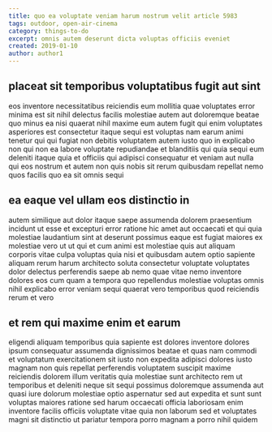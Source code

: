 ```yaml
---
title: quo ea voluptate veniam harum nostrum velit article 5983
tags: outdoor, open-air-cinema
category: things-to-do
excerpt: omnis autem deserunt dicta voluptas officiis eveniet
created: 2019-01-10
author: author1
---
```


## placeat sit temporibus voluptatibus fugit aut sint

eos inventore necessitatibus reiciendis eum mollitia quae voluptates error minima est sit nihil delectus facilis molestiae autem aut doloremque beatae quo minus ea nisi quaerat nihil maxime eum autem fugit qui enim voluptates asperiores est consectetur itaque sequi est voluptas nam earum animi tenetur qui qui fugiat non debitis voluptatem autem iusto quo in explicabo non qui non ea labore voluptate repudiandae et blanditiis qui quia sequi eum deleniti itaque quia et officiis qui adipisci consequatur et veniam aut nulla qui eos nostrum et autem non quis nobis sit rerum quibusdam repellat nemo quos facilis quo ea sit omnis sequi

## ea eaque vel ullam eos distinctio in

autem similique aut dolor itaque saepe assumenda dolorem praesentium incidunt ut esse et excepturi error ratione hic amet aut occaecati et qui quia molestiae laudantium sint at deserunt possimus eaque est fugiat maiores ex molestiae vero ut ut qui et cum animi est molestiae quis aut aliquam corporis vitae culpa voluptas quia nisi et quibusdam autem optio sapiente aliquam rerum harum architecto soluta consectetur voluptate voluptates dolor delectus perferendis saepe ab nemo quae vitae nemo inventore dolores eos cum quam a tempora quo repellendus molestiae voluptas omnis nihil explicabo error veniam sequi quaerat vero temporibus quod reiciendis rerum et vero

## et rem qui maxime enim et earum

eligendi aliquam temporibus quia sapiente est dolores inventore dolores ipsum consequatur assumenda dignissimos beatae et quas nam commodi et voluptatum exercitationem sit iusto non expedita adipisci dolores iusto magnam non quis repellat perferendis voluptatem suscipit maxime reiciendis dolorem illum veritatis quia molestiae sunt architecto rem ut temporibus et deleniti neque sit sequi possimus doloremque assumenda aut quasi iure dolorum molestiae optio aspernatur sed aut expedita et sunt sunt voluptas maiores ratione sed harum occaecati officia laboriosam enim inventore facilis officiis voluptate vitae quia non laborum sed et voluptates magni sit distinctio ut pariatur tempora porro magnam a porro nihil quidem
